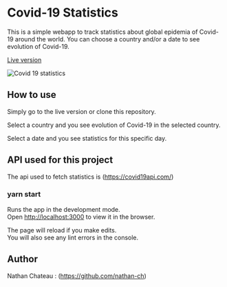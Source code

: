 
# Covid-19 Statistics

This is a simple webapp to track statistics about global epidemia of Covid-19 around the world.
You can choose a country and/or a date to see evolution of Covid-19. 

[Live version](https://corona.nathan-ch.now.sh/)

![Covid 19 statistics](https://i.ibb.co/3hsDkgF/covid19stats.png)

## How to use
                                                           
Simply go to the live version or clone this repository.

Select a country and you see evolution of Covid-19 in the selected country.

Select a date and you see statistics for this specific day.

## API used for this project

The api used to fetch statistics is (https://covid19api.com/)

### yarn start

Runs the app in the development mode.<br />
Open [http://localhost:3000](http://localhost:3000) to view it in the browser.

The page will reload if you make edits.<br />
You will also see any lint errors in the console.

## Author

Nathan Chateau : (https://github.com/nathan-ch)